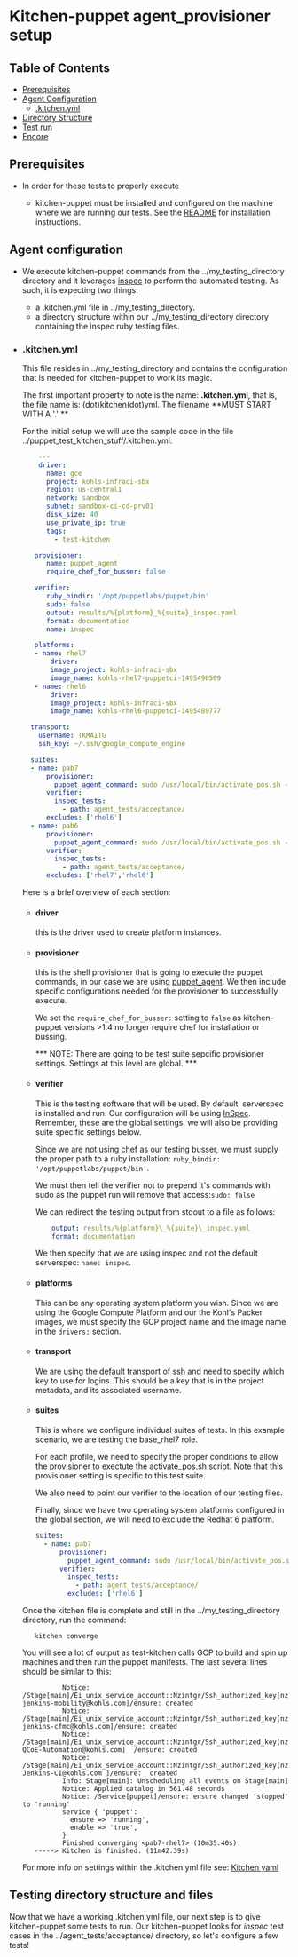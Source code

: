 # Kitchen-puppet agent_provisioner setup

## Table of Contents

- [Prerequisites](#prerequisites)
- [Agent Configuration](#agent-configuration)
  - [.kitchen.yml](#kitchen.yml)
- [Directory Structure](#testing-directory-structure-and-files)
- [Test run](#run-the-test)
- [Encore](#encore)

## Prerequisites

- In order for these tests to properly execute

  - kitchen-puppet must be installed and configured on the machine where
    we are running our tests. See the [README](../README.md) for installation instructions.

## Agent configuration

- We execute kitchen-puppet commands from the ../my\_testing\_directory directory and it
  leverages [inspec](http://inspec.io/) to perform the automated testing. As such,
  it is expecting two things:

  - a .kitchen.yml file in ../my\_testing\_directory.
  - a directory structure within our ../my\_testing\_directory directory containing the inspec ruby testing files.

- ### .kitchen.yml

  This file resides in ../my\_testing\_directory and contains the configuration that is needed
  for kitchen-puppet to work its magic.

  The first important property to note is the name: **.kitchen.yml**, that is, the file name is: (dot)kitchen(dot)yml.
  The filename **MUST START WITH A '.' **

  For the initial setup we will use the sample code in the file ../puppet_test_kitchen_stuff/.kitchen.yml:

  ```yaml
      ---
      driver:
        name: gce
        project: kohls-infraci-sbx
        region: us-central1
        network: sandbox
        subnet: sandbox-ci-cd-prv01
        disk_size: 40
        use_private_ip: true
        tags:
          - test-kitchen

     provisioner:
        name: puppet_agent
        require_chef_for_busser: false

     verifier:
        ruby_bindir: '/opt/puppetlabs/puppet/bin'
        sudo: false
        output: results/%{platform}_%{suite}_inspec.yaml
        format: documentation
        name: inspec

     platforms:
     - name: rhel7
         driver:
         image_project: kohls-infraci-sbx
         image_name: kohls-rhel7-puppetci-1495490509
     - name: rhel6
         driver:
         image_project: kohls-infraci-sbx
         image_name: kohls-rhel6-puppetci-1495489777

    transport:
      username: TKMAITG
      ssh_key: ~/.ssh/google_compute_engine

    suites:
    - name: pab7
        provisioner:
          puppet_agent_command: sudo /usr/local/bin/activate_pos.sh --pup-env nonprod --server puppet.kohls.com --ca-server puppetmom.kohls.com --location gcp_central_us --flavor base --role base_rhel7 --fact-env nonprod
        verifier:
          inspec_tests:
            - path: agent_tests/acceptance/
        excludes: ['rhel6']
    - name: pab6
        provisioner:
          puppet_agent_command: sudo /usr/local/bin/activate_pos.sh --pup-env nonprod --server puppet.kohls.com --ca-server puppetmom.kohls.com --location gcp_central_us --flavor base --role base_rhel6 --fact-env nonprod
        verifier:
          inspec_tests:
            - path: agent_tests/acceptance/
        excludes: ['rhel7','rhel6']
  ```

  Here is a brief overview of each section:

  - #### driver
    this is the driver used to create platform instances.

  - #### provisioner

    this is the shell provisioner that is going to execute the puppet commands, in our case
    we are using [puppet_agent](https://github.com/neillturner/kitchen-puppet/blob/master/provisioner_options.md). We then
    include specific configurations needed for the provisioner to successfullly execute.

    We set the `require_chef_for_busser:` setting to `false` as kitchen-puppet versions >1.4 no longer require chef for installation or bussing.

    *** NOTE: There are going to be test suite sepcific provisioner settings. Settings at this level are global. ***

  - #### verifier
    This is the testing software that will be used. By default, serverspec is installed and run. Our configuration will be using [InSpec](https://www.inspec.io/). Remember, these are the global settings, we will also be providing suite specific settings below.

    Since we are not using chef as our testing busser, we must supply the proper path to a ruby installation: `ruby_bindir: '/opt/puppetlabs/puppet/bin'`.

    We must then tell the verifier not to prepend it's commands with sudo as the puppet run will remove that access:`sudo: false`

    We can redirect the testing output from stdout to a file as follows:

    ```yaml
        output: results/%{platform}\_%{suite}\_inspec.yaml
        format: documentation
    ```

    We then specify that we are using inspec and not the default serverspec: `name: inspec`.

  - #### platforms
    This can be any operating system platform you wish. Since we are using the Google Compute Platform and our the Kohl's Packer images, we must specify the GCP project name and the image name in the `drivers:` section.

  - #### transport
    We are using the default transport of ssh and need to specify which key to use for logins. This should be a key that is in the project metadata, and its associated username.

  - #### suites
    This is where we configure individual suites of tests. In this example scenario, we are testing the base_rhel7 role.

    For each profile, we need to specify the proper conditions to allow the provisioner to exectute the activate_pos.sh script. Note that this provisioner setting is specific to this test suite.

    We also need to point our verifier to the location of our testing files.

    Finally, since we have two operating system platforms configured in the global section, we will need to exclude the Redhat 6 platform.

    ```yaml
    suites:
      - name: pab7
          provisioner:
            puppet_agent_command: sudo /usr/local/bin/activate_pos.sh --pup-env nonprod --server puppet.kohls.com --ca-server puppetmom.kohls.com --location gcp_central_us --flavor base --role base_rhel7 --fact-env nonprod
          verifier:
            inspec_tests:
              - path: agent_tests/acceptance/
            excludes: ['rhel6']
    ```

  Once the kitchen file is complete and still in the ../my\_testing\_directory directory,
  run the command:

  ```shell
     kitchen converge
  ```

  You will see a lot of output as test-kitchen calls GCP to build and spin up machines and then run the puppet manifests. The last several lines should be similar to this:

   ```shell
             Notice: /Stage[main]/Ei_unix_service_account::Nzintgr/Ssh_authorized_key[nzintgr-jenkins-mobility@kohls.com]/ensure: created
             Notice: /Stage[main]/Ei_unix_service_account::Nzintgr/Ssh_authorized_key[nzintgr-jenkins-cfmc@kohls.com]/ensure: created
             Notice: /Stage[main]/Ei_unix_service_account::Nzintgr/Ssh_authorized_key[nzintgr-QCoE-Automation@kohls.com]  /ensure: created
             Notice: /Stage[main]/Ei_unix_service_account::Nzintgr/Ssh_authorized_key[nzintgr-Jenkins-CI@kohls.com ]/ensure:  created
             Info: Stage[main]: Unscheduling all events on Stage[main]
             Notice: Applied catalog in 561.48 seconds
             Notice: /Service[puppet]/ensure: ensure changed 'stopped' to 'running'
             service { 'puppet':
               ensure => 'running',
               enable => 'true',
             }
             Finished converging <pab7-rhel7> (10m35.40s).
      -----> Kitchen is finished. (11m42.39s)
     ```

  For more info on settings within the .kitchen.yml file see: [Kitchen yaml](https://docs.chef.io/config_yml_kitchen.html)

## Testing directory structure and files

Now that we have a working .kitchen.yml file, our next step is to give kitchen-puppet some tests to run.
Our kitchen-puppet looks for _inspec_ test cases in the ../agent_tests/acceptance/ directory, so let's configure a few tests!
